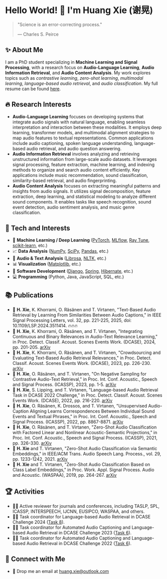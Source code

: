 # Hello World! :wave: I'm Huang Xie (谢晃)

> "Science is an error-correcting process."
> 
> — Charles S. Peirce


## :sparkles: About Me

I am a PhD student specializing in **Machine Learning and Signal Processing**, with a research focus on **Audio-Language Learning**, **Audio Information Retrieval**, and **Audio Content Analysis**.
My work explores topics such as _contrastive learning_, _zero-shot learning_, _multimodal learning_, _language-based audio retrieval_, and _audio classification_.
My full resume can be found [here](https://github.com/xieh97/assets/CV.pdf).


## :fire: Research Interests

- **Audio-Language Learning** focuses on developing systems that integrate audio signals with natural language, enabling seamless interpretation and interaction between these modalities. It employs deep learning, transformer models, and multimodal alignment strategies to map audio features to textual representations. Common applications include audio captioning, spoken language understanding, language-based audio retrieval, and audio question answering.
- **Audio Information Retrieval** involves analyzing and retrieving unstructured information from large-scale audio datasets. It leverages signal processing, feature extraction, machine learning, and indexing methods to organize and search audio content efficiently. Key applications include music recommendation, sound classification, similarity-based retrieval, and audio fingerprinting.
- **Audio Content Analysis** focuses on extracting meaningful patterns and insights from audio signals. It utilizes signal decomposition, feature extraction, deep learning, and statistical modeling to analyze different sound components. It enables tasks like speech recognition, sound event detection, audio sentiment analysis, and music genre classification.


## :dart: Tech and Interests

- :game_die: **Machine Learning / Deep Learning** ([PyTorch](https://pytorch.org/), [MLflow](https://mlflow.org/), [Ray Tune](https://docs.ray.io/en/latest/tune/index.html), [scikit-learn](https://scikit-learn.org/), etc.)
- :chart_with_upwards_trend: **Data Analysis** ([NumPy](https://numpy.org/), [SciPy](https://scipy.org/), [Pandas](https://pandas.pydata.org/), etc.)
- :memo: **Audio & Text Analysis** ([Librosa](https://librosa.org/), [NLTK](https://www.nltk.org/), etc.)
- :bar_chart: **Visualization** ([Matplotlib](https://matplotlib.org/), etc.)
- :rocket: **Software Development** ([Django](https://www.djangoproject.com/), [Spring](https://spring.io/), [Hibernate](https://hibernate.org/), etc.)
- :computer: **Programming** (Python, Java, JavaScript, SQL, etc.)


## :books: Publications

- :page_with_curl: **H. Xie**, K. Khorrami, O. Räsänen and T. Virtanen, "Text-Based Audio Retrieval by Learning From Similarities Between Audio Captions," in IEEE Signal Processing Letters, vol. 32, pp. 221-225, 2025, doi: 10.1109/LSP.2024.3511414. :fire::fire::fire:
- :page_with_curl: **H. Xie**, K. Khorrami, O. Räsänen, and T. Virtanen, "Integrating Continuous and Binary Relevances in Audio-Text Relevance Learning," in Proc. Detect. Classif. Acoust. Scenes Events Work. (DCASE), 2024, pp. 201-205. [arXiv](https://arxiv.org/abs/2408.14939)
- :page_with_curl: **H. Xie**, K. Khorrami, O. Räsänen, and T. Virtanen, "Crowdsourcing and Evaluating Text-Based Audio Retrieval Relevances," in Proc. Detect. Classif. Acoust. Scenes Events Work. (DCASE), 2023, pp. 226-230. [arXiv](https://arxiv.org/abs/2306.09820)
- :page_with_curl: **H. Xie**, O. Räsänen, and T. Virtanen, "On Negative Sampling for Contrastive Audio-Text Retrieval," in Proc. Int. Conf. Acoustic., Speech and Signal Process. (ICASSP), 2023, pp. 1-5. [arXiv](https://arxiv.org/abs/2211.04070)
- :page_with_curl: **H. Xie**, S. Lipping, and T. Virtanen, "Language-based Audio Retrieval Task in DCASE 2022 Challenge," in Proc. Detect. Classif. Acoust. Scenes Events Work. (DCASE), 2022, pp. 216-220. [arXiv](https://arxiv.org/abs/2206.06108)
- :page_with_curl: **H. Xie**, O. Räsänen, K. Drossos, and T. Virtanen, "Unsupervised Audio-Caption Aligning Learns Correspondences Between Individual Sound Events and Textual Phrases," in Proc. Int. Conf. Acoustic., Speech and Signal Process. (ICASSP), 2022, pp. 8867-8871. [arXiv](https://arxiv.org/abs/2110.02939)
- :page_with_curl: **H. Xie**, O. Räsänen, and T. Virtanen, "Zero-Shot Audio Classification with Factored Linear and Nonlinear Acoustic-Semantic Projections," in Proc. Int. Conf. Acoustic., Speech and Signal Process. (ICASSP), 2021, pp. 326-330. [arXiv](https://arxiv.org/abs/2011.12657)
- :page_with_curl: **H. Xie** and T. Virtanen, "Zero-Shot Audio Classification via Semantic Embeddings," in IEEE/ACM Trans. Audio Speech Lang. Process., vol. 29, pp. 1233-1242, 2021. [arXiv](https://arxiv.org/abs/2011.12133)
- :page_with_curl: **H. Xie** and T. Virtanen, "Zero-Shot Audio Classification Based on Class Label Embeddings," in Proc. Work. Appl. Signal Process. Audio and Acoustic. (WASPAA), 2019, pp. 264-267. [arXiv](https://arxiv.org/abs/1905.01926)


## :trophy: Activities

- :man_scientist: Active reviewer for journals and conferences, including TASLP, SPL, ICASSP, INTERSPEECH, IJCNN, EUSIPCO, WASPAA, and others.
- :technologist: Task coordinator for Language-based Audio Retrieval in DCASE Challenge 2024 ([Task 8](https://dcase.community/challenge2024/task-language-based-audio-retrieval)).
- :technologist: Task coordinator for Automated Audio Captioning and Language-based Audio Retrieval in DCASE Challenge 2023 ([Task 6](https://dcase.community/challenge2023/task-automated-audio-captioning-and-language-based-audio-retrieval)).
- :technologist: Task coordinator for Automated Audio Captioning and Language-based Audio Retrieval in DCASE Challenge 2022 ([Task 6](https://dcase.community/challenge2022/task-automatic-audio-captioning-and-language-based-audio-retrieval)).


## :speech_balloon: Connect with Me

- :email: Drop me an email at huang.xie@outlook.com
